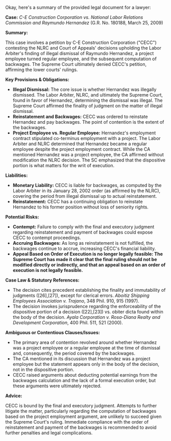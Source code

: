 Okay, here's a summary of the provided legal document for a lawyer:

**Case:** *C-E Construction Corporation vs. National Labor Relations Commission and Raymundo Hernandez* (G.R. No. 180188, March 25, 2009)

**Summary:**

This case involves a petition by C-E Construction Corporation ("CECC") contesting the NLRC and Court of Appeals' decisions upholding the Labor Arbiter's finding of illegal dismissal of Raymundo Hernandez, a project employee turned regular employee, and the subsequent computation of backwages.  The Supreme Court ultimately denied CECC's petition, affirming the lower courts' rulings.

**Key Provisions & Obligations:**

*   **Illegal Dismissal:** The core issue is whether Hernandez was illegally dismissed. The Labor Arbiter, NLRC, and ultimately the Supreme Court, found in favor of Hernandez, determining the dismissal was illegal. The Supreme Court affirmed the finality of judgment on the matter of illegal dismissal.
*   **Reinstatement and Backwages:** CECC was ordered to reinstate Hernandez and pay backwages. The point of contention is the extent of the backwages.
*   **Project Employee vs. Regular Employee:** Hernandez's employment contract stipulated co-terminus employment with a project. The Labor Arbiter and NLRC determined that Hernandez became a regular employee despite the project employment contract. While the CA mentioned Hernandez was a project employee, the CA affirmed without modification the NLRC decision. The SC emphasized that the dispositive portion is what matters for the writ of execution.

**Liabilities:**

*   **Monetary Liability:** CECC is liable for backwages, as computed by the Labor Arbiter in its January 28, 2002 order (as affirmed by the NLRC), covering the period from illegal dismissal up to actual reinstatement.
*   **Reinstatement:** CECC has a continuing obligation to reinstate Hernandez to his former position without loss of seniority rights.

**Potential Risks:**

*   **Contempt:** Failure to comply with the final and executory judgment regarding reinstatement and payment of backwages could expose CECC to contempt proceedings.
*   **Accruing Backwages:** As long as reinstatement is not fulfilled, the backwages continue to accrue, increasing CECC's financial liability.
*   **Appeal Based on Order of Execution is no longer legally feasible: The Supreme Court has made it clear that the final ruling should not be modified directly or indirectly, and that an appeal based on an order of execution is not legally feasible.**

**Case Law & Statutory References:**

*   The decision cites precedent establishing the finality and immutability of judgments ([26],[27]), except for clerical errors. *Aboitiz Shipping Employees Association v. Trajano*, 348 Phil. 910, 915 (1997).
*   The decision invokes jurisprudence regarding the enforceability of the dispositive portion of a decision ([22],[23]) vs. obiter dicta found within the body of the decision. *Ayala Corporation v. Rosa-Diana Realty and Development Corporation*, 400 Phil. 511, 521 (2000).

**Ambiguous or Contentious Clauses/Issues:**

*   The primary area of contention revolved around whether Hernandez was a project employee or a regular employee at the time of dismissal and, consequently, the period covered by the backwages.
*   The CA mentioned in its discussion that Hernandez was a project employee but the statement appears only in the body of the decision, not in the dispositive portion.
*   CECC raised arguments about deducting potential earnings from the backwages calculation and the lack of a formal execution order, but these arguments were ultimately rejected.

**Advice:**

CECC is bound by the final and executory judgment. Attempts to further litigate the matter, particularly regarding the computation of backwages based on the project employment argument, are unlikely to succeed given the Supreme Court's ruling. Immediate compliance with the order of reinstatement and payment of the backwages is recommended to avoid further penalties and legal complications.
